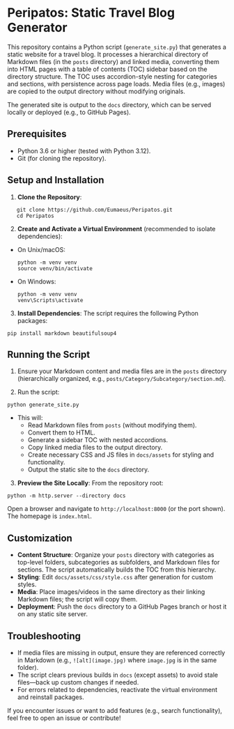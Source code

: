 # Peripatos: Static Travel Blog Generator

This repository contains a Python script (`generate_site.py`) that generates a static website for a travel blog. It processes a hierarchical directory of Markdown files (in the `posts` directory) and linked media, converting them into HTML pages with a table of contents (TOC) sidebar based on the directory structure. The TOC uses accordion-style nesting for categories and sections, with persistence across page loads. Media files (e.g., images) are copied to the output directory without modifying originals.

The generated site is output to the `docs` directory, which can be served locally or deployed (e.g., to GitHub Pages).

## Prerequisites

- Python 3.6 or higher (tested with Python 3.12).
- Git (for cloning the repository).

## Setup and Installation

1. **Clone the Repository**:

```
   git clone https://github.com/Eumaeus/Peripatos.git
   cd Peripatos
```


2. **Create and Activate a Virtual Environment** (recommended to isolate dependencies):
- On Unix/macOS:
  ```
  python -m venv venv
  source venv/bin/activate
  ```
- On Windows:
  ```
  python -m venv venv
  venv\Scripts\activate
  ```

3. **Install Dependencies**:
The script requires the following Python packages:

`pip install markdown beautifulsoup4`


## Running the Script

1. Ensure your Markdown content and media files are in the `posts` directory (hierarchically organized, e.g., `posts/Category/Subcategory/section.md`).

2. Run the script:

`python generate_site.py`


- This will:
  - Read Markdown files from `posts` (without modifying them).
  - Convert them to HTML.
  - Generate a sidebar TOC with nested accordions.
  - Copy linked media files to the output directory.
  - Create necessary CSS and JS files in `docs/assets` for styling and functionality.
  - Output the static site to the `docs` directory.

3. **Preview the Site Locally**:
From the repository root:

`python -m http.server --directory docs`

Open a browser and navigate to `http://localhost:8000` (or the port shown). The homepage is `index.html`.

## Customization

- **Content Structure**: Organize your `posts` directory with categories as top-level folders, subcategories as subfolders, and Markdown files for sections. The script automatically builds the TOC from this hierarchy.
- **Styling**: Edit `docs/assets/css/style.css` after generation for custom styles.
- **Media**: Place images/videos in the same directory as their linking Markdown files; the script will copy them.
- **Deployment**: Push the `docs` directory to a GitHub Pages branch or host it on any static site server.

## Troubleshooting

- If media files are missing in output, ensure they are referenced correctly in Markdown (e.g., `![alt](image.jpg)` where `image.jpg` is in the same folder).
- The script clears previous builds in `docs` (except assets) to avoid stale files—back up custom changes if needed.
- For errors related to dependencies, reactivate the virtual environment and reinstall packages.

If you encounter issues or want to add features (e.g., search functionality), feel free to open an issue or contribute!







